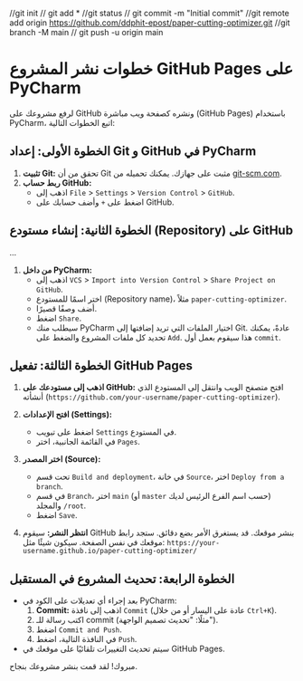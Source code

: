 //git init
// git add * 
//git status
// git commit -m "Initial commit"
//git remote add origin https://github.com/ddphit-epost/paper-cutting-optimizer.git
//git branch -M main
// git push -u origin main

# خطوات نشر المشروع GitHub Pages على PyCharm

لرفع مشروعك على GitHub ونشره كصفحة ويب مباشرة (GitHub Pages) باستخدام PyCharm، اتبع الخطوات التالية:

## الخطوة الأولى: إعداد Git و GitHub في PyCharm

1.  **تثبيت Git:** تحقق من أن Git مثبت على جهازك. يمكنك تحميله من [git-scm.com](https://git-scm.com/).
2.  **ربط حساب GitHub:**
    - اذهب إلى `File` > `Settings` > `Version Control` > `GitHub`.
    - اضغط على `+` وأضف حسابك على GitHub.

## الخطوة الثانية: إنشاء مستودع (Repository) على GitHub 
...

1.  **من داخل PyCharm:**
    - اذهب إلى `VCS` > `Import into Version Control` > `Share Project on GitHub`.
    - اختر اسمًا للمستودع (Repository name)، مثلاً `paper-cutting-optimizer`.
    - أضف وصفًا قصيرًا.
    - اضغط `Share`.
    - سيطلب منك PyCharm اختيار الملفات التي تريد إضافتها إلى Git. عادةً، يمكنك تحديد كل ملفات المشروع والضغط على `Add`. هذا سيقوم بعمل أول `commit`.

## الخطوة الثالثة: تفعيل GitHub Pages

1.  **اذهب إلى مستودعك على GitHub:** افتح متصفح الويب وانتقل إلى المستودع الذي أنشأته (`https://github.com/your-username/paper-cutting-optimizer`).
2.  **افتح الإعدادات (Settings):**
    - اضغط على تبويب `Settings` في المستودع.
    - في القائمة الجانبية، اختر `Pages`.
3.  **اختر المصدر (Source):**
    - تحت قسم `Build and deployment`، في خانة `Source`، اختر `Deploy from a branch`.
    - في قسم `Branch`، اختر `main` (أو `master` حسب اسم الفرع الرئيس لديك) والمجلد `/root`.
    - اضغط `Save`.

4.  **انتظر النشر:** سيقوم GitHub بنشر موقعك. قد يستغرق الأمر بضع دقائق. ستجد رابط موقعك في نفس الصفحة. سيكون شيئًا مثل: `https://your-username.github.io/paper-cutting-optimizer/`

## الخطوة الرابعة: تحديث المشروع في المستقبل

- بعد إجراء أي تعديلات على الكود في PyCharm:
    1.  **Commit:** اذهب إلى نافذة `Commit` (عادة على اليسار أو من خلال `Ctrl+K`).
    2.  اكتب رسالة للـ commit (مثلًا: "تحديث تصميم الواجهة").
    3.  اضغط `Commit and Push`.
    4.  في النافذة التالية، اضغط `Push`.
- سيتم تحديث التغييرات تلقائيًا على موقعك في GitHub Pages.

مبروك! لقد قمت بنشر مشروعك بنجاح.